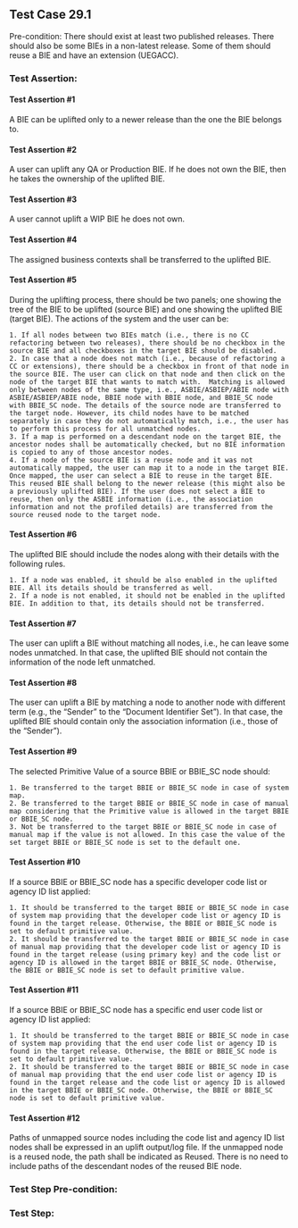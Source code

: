 ## Test Case 29.1

> 

Pre-condition: There should exist at least two published releases. There should also be some BIEs in a non-latest release. Some of them should reuse a BIE and have an extension (UEGACC).

### Test Assertion:

#### Test Assertion #1
A BIE can be uplifted only to a newer release than the one the BIE belongs to.

#### Test Assertion #2
A user can uplift any QA or Production BIE. If he does not own the BIE, then he takes the ownership of the uplifted BIE.

#### Test Assertion #3
A user cannot uplift a WIP BIE he does not own.

#### Test Assertion #4
The assigned business contexts shall be transferred to the uplifted BIE.

#### Test Assertion #5
During the uplifting process, there should be two panels; one showing the tree of the BIE to be uplifted (source BIE) and one showing the uplifted BIE (target BIE). The actions of the system and the user can be:

	1. If all nodes between two BIEs match (i.e., there is no CC refactoring between two releases), there should be no checkbox in the source BIE and all checkboxes in the target BIE should be disabled.
	2. In case that a node does not match (i.e., because of refactoring a CC or extensions), there should be a checkbox in front of that node in the source BIE. The user can click on that node and then click on the node of the target BIE that wants to match with.  Matching is allowed only between nodes of the same type, i.e., ASBIE/ASBIEP/ABIE node with ASBIE/ASBIEP/ABIE node, BBIE node with BBIE node, and BBIE_SC node with BBIE_SC node. The details of the source node are transferred to the target node. However, its child nodes have to be matched separately in case they do not automatically match, i.e., the user has to perform this process for all unmatched nodes.
	3. If a map is performed on a descendant node on the target BIE, the ancestor nodes shall be automatically checked, but no BIE information is copied to any of those ancestor nodes.
	4. If a node of the source BIE is a reuse node and it was not automatically mapped, the user can map it to a node in the target BIE. Once mapped, the user can select a BIE to reuse in the target BIE. This reused BIE shall belong to the newer release (this might also be a previously uplifted BIE). If the user does not select a BIE to reuse, then only the ASBIE information (i.e., the association information and not the profiled details) are transferred from the source reused node to the target node.

#### Test Assertion #6
The uplifted BIE should include the nodes along with their details with the following rules.

	1. If a node was enabled, it should be also enabled in the uplifted BIE. All its details should be transferred as well.
	2. If a node is not enabled, it should not be enabled in the uplifted BIE. In addition to that, its details should not be transferred.

#### Test Assertion #7
The user can uplift a BIE without matching all nodes, i.e., he can leave some nodes unmatched. In that case, the uplifted BIE should not contain the information of the node left unmatched.

#### Test Assertion #8
The user can uplift a BIE by matching a node to another node with different term (e.g., the “Sender” to the “Document Identifier Set”). In that case, the uplifted BIE should contain only the association information (i.e., those of the “Sender”).

#### Test Assertion #9
The selected Primitive Value of a source BBIE or BBIE_SC node should:

	1. Be transferred to the target BBIE or BBIE_SC node in case of system map.
	2. Be transferred to the target BBIE or BBIE_SC node in case of manual map considering that the Primitive value is allowed in the target BBIE or BBIE_SC node.
	3. Not be transferred to the target BBIE or BBIE_SC node in case of manual map if the value is not allowed. In this case the value of the set target BBIE or BBIE_SC node is set to the default one.

#### Test Assertion #10
If a source BBIE or BBIE_SC node has a specific developer code list or agency ID list applied:

	1. It should be transferred to the target BBIE or BBIE_SC node in case of system map providing that the developer code list or agency ID is found in the target release. Otherwise, the BBIE or BBIE_SC node is set to default primitive value.
	2. It should be transferred to the target BBIE or BBIE_SC node in case of manual map providing that the developer code list or agency ID is found in the target release (using primary key) and the code list or agency ID is allowed in the target BBIE or BBIE_SC node. Otherwise, the BBIE or BBIE_SC node is set to default primitive value.

#### Test Assertion #11
If a source BBIE or BBIE_SC node has a specific end user code list or agency ID list applied:

	1. It should be transferred to the target BBIE or BBIE_SC node in case of system map providing that the end user code list or agency ID is found in the target release. Otherwise, the BBIE or BBIE_SC node is set to default primitive value.
	2. It should be transferred to the target BBIE or BBIE_SC node in case of manual map providing that the end user code list or agency ID is found in the target release and the code list or agency ID is allowed in the target BBIE or BBIE_SC node. Otherwise, the BBIE or BBIE_SC node is set to default primitive value.

#### Test Assertion #12
Paths of unmapped source nodes including the code list and agency ID list nodes shall be expressed in an uplift output/log file. If the unmapped node is a reused node, the path shall be indicated as Reused. There is no need to include paths of the descendant nodes of the reused BIE node.

### Test Step Pre-condition:



### Test Step: